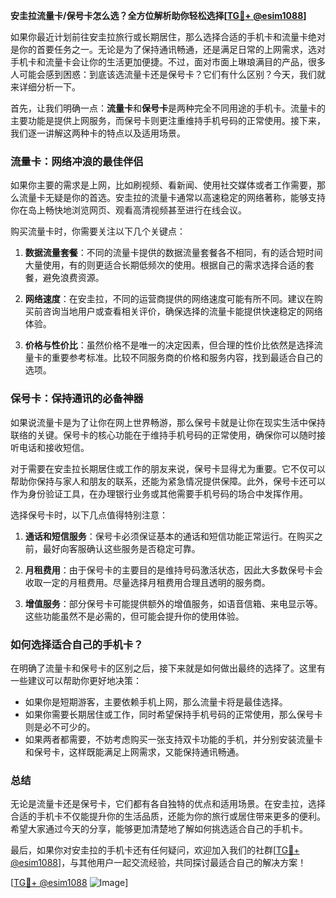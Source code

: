 **安圭拉流量卡/保号卡怎么选？全方位解析助你轻松选择[[TG💪+ @esim1088](https://t.me/s/esim1088)]**

如果你最近计划前往安圭拉旅行或长期居住，那么选择合适的手机卡和流量卡绝对是你的首要任务之一。无论是为了保持通讯畅通，还是满足日常的上网需求，选对手机卡和流量卡会让你的生活更加便捷。不过，面对市面上琳琅满目的产品，很多人可能会感到困惑：到底该选流量卡还是保号卡？它们有什么区别？今天，我们就来详细分析一下。

首先，让我们明确一点：**流量卡**和**保号卡**是两种完全不同用途的手机卡。流量卡的主要功能是提供上网服务，而保号卡则更注重维持手机号码的正常使用。接下来，我们逐一讲解这两种卡的特点以及适用场景。

### **流量卡：网络冲浪的最佳伴侣**

如果你主要的需求是上网，比如刷视频、看新闻、使用社交媒体或者工作需要，那么流量卡无疑是你的首选。安圭拉的流量卡通常以高速稳定的网络著称，能够支持你在岛上畅快地浏览网页、观看高清视频甚至进行在线会议。

购买流量卡时，你需要关注以下几个关键点：

1. **数据流量套餐**：不同的流量卡提供的数据流量套餐各不相同，有的适合短时间大量使用，有的则更适合长期低频次的使用。根据自己的需求选择合适的套餐，避免浪费资源。
   
2. **网络速度**：在安圭拉，不同的运营商提供的网络速度可能有所不同。建议在购买前咨询当地用户或查看相关评价，确保选择的流量卡能提供快速稳定的网络体验。

3. **价格与性价比**：虽然价格不是唯一的决定因素，但合理的性价比依然是选择流量卡的重要参考标准。比较不同服务商的价格和服务内容，找到最适合自己的选项。

### **保号卡：保持通讯的必备神器**

如果说流量卡是为了让你在网上世界畅游，那么保号卡就是让你在现实生活中保持联络的关键。保号卡的核心功能在于维持手机号码的正常使用，确保你可以随时接听电话和接收短信。

对于需要在安圭拉长期居住或工作的朋友来说，保号卡显得尤为重要。它不仅可以帮助你保持与家人和朋友的联系，还能为紧急情况提供保障。此外，保号卡还可以作为身份验证工具，在办理银行业务或其他需要手机号码的场合中发挥作用。

选择保号卡时，以下几点值得特别注意：

1. **通话和短信服务**：保号卡必须保证基本的通话和短信功能正常运行。在购买之前，最好向客服确认这些服务是否稳定可靠。

2. **月租费用**：由于保号卡的主要目的是维持号码激活状态，因此大多数保号卡会收取一定的月租费用。尽量选择月租费用合理且透明的服务商。

3. **增值服务**：部分保号卡可能提供额外的增值服务，如语音信箱、来电显示等。这些功能虽然不是必需的，但可能会提升你的使用体验。

### **如何选择适合自己的手机卡？**

在明确了流量卡和保号卡的区别之后，接下来就是如何做出最终的选择了。这里有一些建议可以帮助你更好地决策：

- 如果你是短期游客，主要依赖手机上网，那么流量卡将是最佳选择。
- 如果你需要长期居住或工作，同时希望保持手机号码的正常使用，那么保号卡则是必不可少的。
- 如果两者都需要，不妨考虑购买一张支持双卡功能的手机，并分别安装流量卡和保号卡，这样既能满足上网需求，又能保持通讯畅通。

### **总结**

无论是流量卡还是保号卡，它们都有各自独特的优点和适用场景。在安圭拉，选择合适的手机卡不仅能提升你的生活品质，还能为你的旅行或居住带来更多的便利。希望大家通过今天的分享，能够更加清楚地了解如何挑选适合自己的手机卡。

最后，如果你对安圭拉的手机卡还有任何疑问，欢迎加入我们的社群[[TG💪+ @esim1088](https://t.me/s/esim1088)]，与其他用户一起交流经验，共同探讨最适合自己的解决方案！

[[TG💪+ @esim1088](https://t.me/s/esim1088) ![Image](https://i.postimg.cc/4NQfJmqS/Snipaste-2025-05-13-00-14-12.png)]